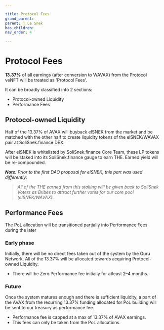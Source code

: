 ```yaml
---

title: Protocol Fees
grand_parent:
parent: 🐍 Le Snek
has_children:
nav_order: 4

---
```


# Protocol Fees
**13.37%** of all earnings (after conversion to WAVAX) from the Protocol veNFT will be treated as 'Protocol Fees'.

It can be broadly classified into 2 sections:
- Protocol-owned Liquidity
- Performance Fees

## Protocol-owned Liquidity
Half of the 13.37% of AVAX will buyback elSNEK from the market and be matched with the other half to create liquidity tokens of the elSNEK/WAVAX pair at SoliSnek.finance DEX.

After elSNEK is whitelisted by SoliSnek.finance Core Team, these LP tokens will be staked into its SoliSnek.finance gauge to earn THE. Earned yield will be re-compounded.

***Note**: Prior to the first DAO proposal for elSNEK, this part was used differently:*
> *All of the THE earned from this staking will be given back to SoliSnek Voters as Bribes to attract further votes for our core pool (elSNEK/WAVAX).*




## Performance Fees
The PoL allocation will be transitioned partially into Performance Fees during the later


### Early phase
Initially, there will be no direct fees taken out of the system by the Guru Network. All of the 13.37% will be allocated towards acquiring Protocol-owned Liquidity.
- There will be Zero Performance fee initially for atleast 2–4 months.

### Future
Once the system matures enough and there is sufficient liquidity, a part of the AVAX from the recurring 13.37% funding allocated for PoL building will be sent to our treasury as performance fee.
- Performance fee is capped at a max of 13.37% of AVAX earnings.
- This fees can only be taken from the PoL allocations.